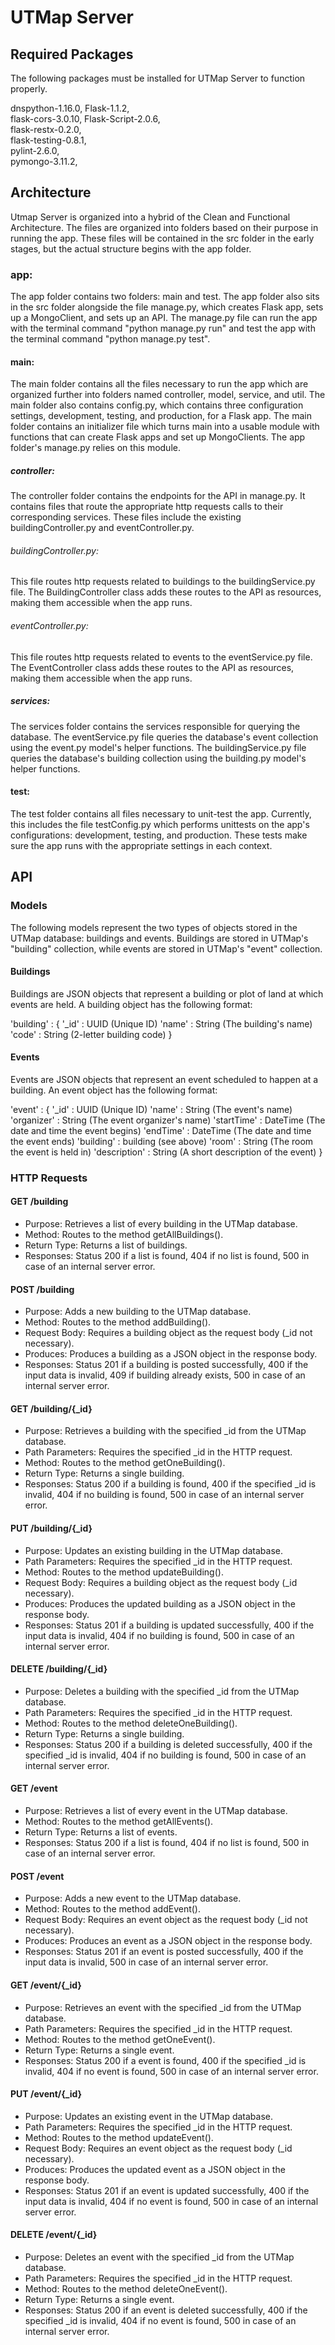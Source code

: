 # UTMap Server

## Required Packages

The following packages must be installed for UTMap Server to function properly.

dnspython-1.16.0,
Flask-1.1.2,  
flask-cors-3.0.10,
Flask-Script-2.0.6,  
flask-restx-0.2.0,  
flask-testing-0.8.1,  
pylint-2.6.0,  
pymongo-3.11.2,  

## Architecture

Utmap Server is organized into a hybrid of the Clean and Functional Architecture.  The files are organized into folders based on their purpose in running the app.  These files will be contained in the src folder in the early stages, but the actual structure begins with the app folder.

### app:

The app folder contains two folders: main and test.  The app folder also sits in the src folder alongside the file manage.py, which creates Flask app, sets up a MongoClient, and sets up an API.  The manage.py file can run the app with the terminal command "python manage.py run" and test the app with the terminal command "python manage.py test".

#### main:

The main folder contains all the files necessary to run the app which are organized further into folders named controller, model, service, and util.  The main folder also contains config.py, which contains three configuration settings, development, testing, and production, for a Flask app.  The main folder contains an initializer file which turns main into a usable module with functions that can create Flask apps and set up MongoClients.  The app folder's manage.py relies on this module.

##### controller:

The controller folder contains the endpoints for the API in manage.py.  It contains files that route the appropriate http requests calls to their corresponding services.  These files include the existing buildingController.py and eventController.py.

###### buildingController.py:

This file routes http requests related to buildings to the buildingService.py file.  The BuildingController class adds these routes to the API as resources, making them accessible when the app runs.

###### eventController.py:

This file routes http requests related to events to the eventService.py file.  The EventController class adds these routes to the API as resources, making them accessible when the app runs.

##### services:

The services folder contains the services responsible for querying the database.  The eventService.py file queries the database's event collection using the event.py model's helper functions.  The buildingService.py file queries the database's building collection using the building.py model's helper functions.

#### test:

The test folder contains all files necessary to unit-test the app.  Currently, this includes the file testConfig.py which performs unittests on the app's configurations: development, testing, and production. These tests make sure the app runs with the appropriate settings in each context.

## API

### Models

The following models represent the two types of objects stored in the UTMap database: buildings and events.  Buildings are stored in UTMap's "building" collection, while events are stored in UTMap's "event" collection.

#### Buildings

Buildings are JSON objects that represent a building or plot of land at which events are held.  A building object has the following format:  
  
'building' : {
    '_id' : UUID (Unique ID)
    'name' : String (The building's name)
    'code' : String (2-letter building code)
}

#### Events

Events are JSON objects that represent an event scheduled to happen at a building.  An event object has the following format:  
  
'event' : {
    '_id' : UUID (Unique ID)
    'name' : String (The event's name)
    'organizer' : String (The event organizer's name)
    'startTime' : DateTime (The date and time the event begins)
    'endTime' : DateTime (The date and time the event ends)
    'building' : building (see above)
    'room' : String (The room the event is held in)
    'description' : String (A short description of the event)
}

### HTTP Requests

#### GET /building

- Purpose: Retrieves a list of every building in the UTMap database. 
- Method: Routes to the method getAllBuildings().
- Return Type: Returns a list of buildings.
- Responses: Status 200 if a list is found, 404 if no list is found, 500 in case of an internal server error.

#### POST /building

- Purpose: Adds a new building to the UTMap database.
- Method: Routes to the method addBuilding().
- Request Body: Requires a building object as the request body (_id not necessary).
- Produces: Produces a building as a JSON object in the response body.
- Responses: Status 201 if a building is posted successfully, 400 if the input data is invalid, 409 if building already exists, 500 in case of an internal server error.

#### GET /building/{_id}

- Purpose: Retrieves a building with the specified _id from the UTMap database. 
- Path Parameters: Requires the specified _id in the HTTP request.
- Method: Routes to the method getOneBuilding().
- Return Type: Returns a single building.
- Responses: Status 200 if a building is found, 400 if the specified _id is invalid, 404 if no building is found, 500 in case of an internal server error.

#### PUT /building/{_id}

- Purpose: Updates an existing building in the UTMap database.
- Path Parameters: Requires the specified _id in the HTTP request.
- Method: Routes to the method updateBuilding().
- Request Body: Requires a building object as the request body (_id necessary).
- Produces: Produces the updated building as a JSON object in the response body.
- Responses: Status 201 if a building is updated successfully, 400 if the input data is invalid, 404 if no building is found, 500 in case of an internal server error.

#### DELETE /building/{_id}

- Purpose: Deletes a building with the specified _id from the UTMap database. 
- Path Parameters: Requires the specified _id in the HTTP request.
- Method: Routes to the method deleteOneBuilding().
- Return Type: Returns a single building.
- Responses: Status 200 if a building is deleted successfully, 400 if the specified _id is invalid, 404 if no building is found, 500 in case of an internal server error.

#### GET /event

- Purpose: Retrieves a list of every event in the UTMap database. 
- Method: Routes to the method getAllEvents().
- Return Type: Returns a list of events.
- Responses: Status 200 if a list is found, 404 if no list is found, 500 in case of an internal server error.

#### POST /event

- Purpose: Adds a new event to the UTMap database.
- Method: Routes to the method addEvent().
- Request Body: Requires an event object as the request body (_id not necessary).
- Produces: Produces an event as a JSON object in the response body.
- Responses: Status 201 if an event is posted successfully, 400 if the input data is invalid, 500 in case of an internal server error.

#### GET /event/{_id}

- Purpose: Retrieves an event with the specified _id from the UTMap database. 
- Path Parameters: Requires the specified _id in the HTTP request.
- Method: Routes to the method getOneEvent().
- Return Type: Returns a single event.
- Responses: Status 200 if a event is found, 400 if the specified _id is invalid, 404 if no event is found, 500 in case of an internal server error.

#### PUT /event/{_id}

- Purpose: Updates an existing event in the UTMap database.
- Path Parameters: Requires the specified _id in the HTTP request.
- Method: Routes to the method updateEvent().
- Request Body: Requires an event object as the request body (_id necessary).
- Produces: Produces the updated event as a JSON object in the response body.
- Responses: Status 201 if an event is updated successfully, 400 if the input data is invalid, 404 if no event is found, 500 in case of an internal server error.

#### DELETE /event/{_id}

- Purpose: Deletes an event with the specified _id from the UTMap database. 
- Path Parameters: Requires the specified _id in the HTTP request.
- Method: Routes to the method deleteOneEvent().
- Return Type: Returns a single event.
- Responses: Status 200 if an event is deleted successfully, 400 if the specified _id is invalid, 404 if no event is found, 500 in case of an internal server error.